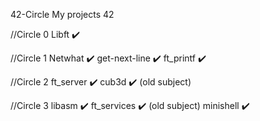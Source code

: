 42-Circle
My projects 42

//Circle 0
Libft ✔️

//Circle 1
Netwhat ✔️
get-next-line ✔️
ft_printf ✔️


//Circle 2
ft_server ✔️
cub3d ✔️ (old subject)

//Circle 3
libasm ✔️
ft_services ✔️ (old subject)
minishell ✔️
